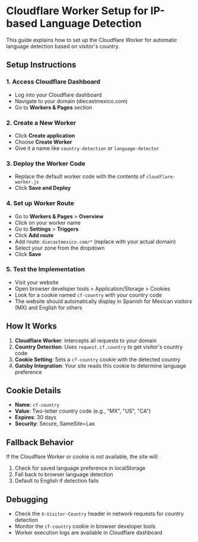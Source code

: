 # Cloudflare Worker Setup for IP-based Language Detection

This guide explains how to set up the Cloudflare Worker for automatic language detection based on visitor's country.

## Setup Instructions

### 1. Access Cloudflare Dashboard
- Log into your Cloudflare dashboard
- Navigate to your domain (diecastmexico.com)
- Go to **Workers & Pages** section

### 2. Create a New Worker
- Click **Create application**
- Choose **Create Worker**
- Give it a name like `country-detection` or `language-detector`

### 3. Deploy the Worker Code
- Replace the default worker code with the contents of `cloudflare-worker.js`
- Click **Save and Deploy**

### 4. Set up Worker Route
- Go to **Workers & Pages** > **Overview**
- Click on your worker name
- Go to **Settings** > **Triggers**
- Click **Add route**
- Add route: `diecastmexico.com/*` (replace with your actual domain)
- Select your zone from the dropdown
- Click **Save**

### 5. Test the Implementation
- Visit your website
- Open browser developer tools > Application/Storage > Cookies
- Look for a cookie named `cf-country` with your country code
- The website should automatically display in Spanish for Mexican visitors (MX) and English for others

## How It Works

1. **Cloudflare Worker**: Intercepts all requests to your domain
2. **Country Detection**: Uses `request.cf.country` to get visitor's country code
3. **Cookie Setting**: Sets a `cf-country` cookie with the detected country
4. **Gatsby Integration**: Your site reads this cookie to determine language preference

## Cookie Details
- **Name**: `cf-country`
- **Value**: Two-letter country code (e.g., "MX", "US", "CA")
- **Expires**: 30 days
- **Security**: Secure, SameSite=Lax

## Fallback Behavior
If the Cloudflare Worker or cookie is not available, the site will:
1. Check for saved language preference in localStorage
2. Fall back to browser language detection
3. Default to English if detection fails

## Debugging
- Check the `X-Visitor-Country` header in network requests for country detection
- Monitor the `cf-country` cookie in browser developer tools
- Worker execution logs are available in Cloudflare dashboard